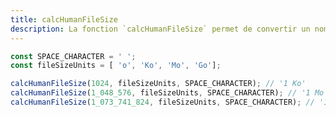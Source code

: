 ```yaml
---
title: calcHumanFileSize
description: La fonction `calcHumanFileSize` permet de convertir un nombre de bytes en nombre plus lisible avec une unité.
---
```


<doc-tabs>

<doc-tab-item label="Utilisation">

```ts
const SPACE_CHARACTER = ' ';
const fileSizeUnits = [ 'o', 'Ko', 'Mo', 'Go'];

calcHumanFileSize(1024, fileSizeUnits, SPACE_CHARACTER); // '1 Ko'
calcHumanFileSize(1_048_576, fileSizeUnits, SPACE_CHARACTER); // '1 Mo'
calcHumanFileSize(1_073_741_824, fileSizeUnits, SPACE_CHARACTER); // '1 Go'
```

</doc-tab-item>

<doc-tab-item label="API">
<doc-api name="functions/calc-human-file-size"></doc-api>
</doc-tab-item>

</doc-tabs>
